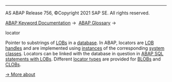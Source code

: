   

* * *

AS ABAP Release 756, ©Copyright 2021 SAP SE. All rights reserved.

[ABAP Keyword Documentation](javascript:call_link\('abenabap.htm'\)) →  [ABAP Glossary](javascript:call_link\('abenabap_glossary.htm'\)) → 

locator

Pointer to substrings of [LOBs](javascript:call_link\('abenlob_glosry.htm'\) "Glossary Entry") in a [database](javascript:call_link\('abendatabase_glosry.htm'\) "Glossary Entry"). In ABAP, locators are [LOB handles](javascript:call_link\('abenlob_handle_glosry.htm'\) "Glossary Entry") and are implemented using [instances](javascript:call_link\('abeninstance_glosry.htm'\) "Glossary Entry") of the corresponding [system classes](javascript:call_link\('abensystem_class_glosry.htm'\) "Glossary Entry"). Locators can be linked with the database in question in [ABAP SQL statements with LOBs](javascript:call_link\('abenabap_sql_glosry.htm'\) "Glossary Entry"). Different [locator types](javascript:call_link\('abenlocator_type_glosry.htm'\) "Glossary Entry") are provided for [BLOBs](javascript:call_link\('abenblob_glosry.htm'\) "Glossary Entry") and [CLOBs](javascript:call_link\('abenclob_glosry.htm'\) "Glossary Entry").

[→ More about](javascript:call_link\('abenlocators.htm'\))